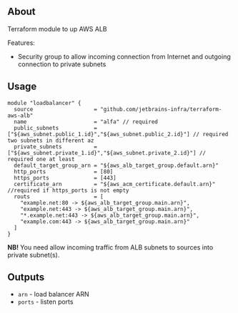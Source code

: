 ## About
Terraform module to up AWS ALB

Features: 
* Security group to allow incoming connection from Internet and outgoing connection to private subnets 

## Usage

```
module "loadbalancer" {
  source                   = "github.com/jetbrains-infra/terraform-aws-alb"
  name                     = "alfa" // required
  public_subnets           = ["${aws_subnet.public_1.id}","${aws_subnet.public_2.id}"] // required two subnets in different az
  private_subnets          = ["${aws_subnet.private_1.id}","${aws_subnet.private_2.id}"] // required one at least 
  default_target_group_arn = "${aws_alb_target_group.default.arn}"
  http_ports               = [80]
  https_ports              = [443]
  certificate_arn          = "${aws_acm_certificate.default.arn}" //required if https_ports is not empty
  routs                    = [
    "example.net:80 -> ${aws_alb_target_group.main.arn}",
    "example.net:443 -> ${aws_alb_target_group.main.arn}",
    "*.example.net:443 -> ${aws_alb_target_group.main.arn}",
    "example.com:443 -> ${aws_alb_target_group.main.arn}"
  ]
}
```

**NB!** You need allow incoming traffic from ALB subnets to sources into private subnet(s).

## Outputs

* `arn` - load balancer ARN
* `ports` - listen ports